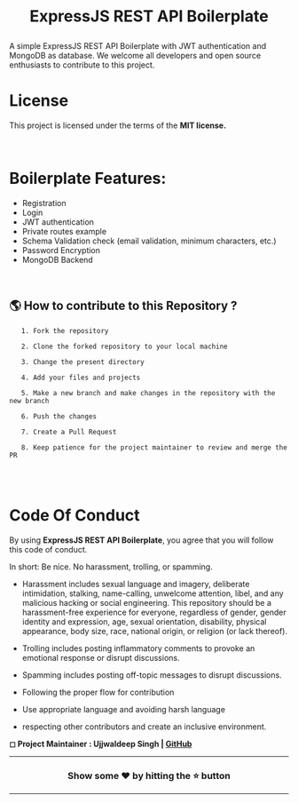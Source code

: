 # <p align="center"> ExpressJS REST API Boilerplate</p> 
A simple ExpressJS REST API Boilerplate with JWT authentication and MongoDB as database. We welcome all developers and open source enthusiasts to contribute to this project.

# License 
This project is licensed under the terms of the **MIT license.**


<br>

#  Boilerplate Features:
- Registration
- Login
- JWT authentication
- Private routes example
- Schema Validation check (email validation, minimum characters, etc.)
- Password Encryption
- MongoDB Backend

<br>

## 🌎 How to contribute to this Repository ?

```
   1. Fork the repository
   
   2. Clone the forked repository to your local machine
   
   3. Change the present directory
   
   4. Add your files and projects
   
   5. Make a new branch and make changes in the repository with the new branch
   
   6. Push the changes
   
   7. Create a Pull Request
   
   8. Keep patience for the project maintainer to review and merge the PR
   
```
<br>

# Code Of Conduct
 By using **ExpressJS REST API Boilerplate**, you agree that you will follow this code of conduct.
<p> In short: Be nice. No harassment, trolling, or spamming. <p>

- Harassment includes sexual language and imagery, deliberate intimidation, stalking, name-calling, unwelcome attention, libel, and any malicious hacking or social engineering. This repository should be a harassment-free experience for everyone, regardless of gender, gender identity and expression, age, sexual orientation, disability, physical appearance, body size, race, national origin, or religion (or lack thereof).

- Trolling includes posting inflammatory comments to provoke an emotional response or disrupt discussions.
- Spamming includes posting off-topic messages to disrupt discussions.
- Following the proper flow for contribution 
- Use appropriate language and avoiding harsh language
-  respecting other contributors and create an inclusive environment.


**◻ Project Maintainer : Ujjwaldeep Singh | [GitHub](https://github.com/udz-codes)**

----------------------------------------------------------

### <p align="center"> Show some ❤ by hitting the ⭐ button </p>

----------------------------------------------------------
